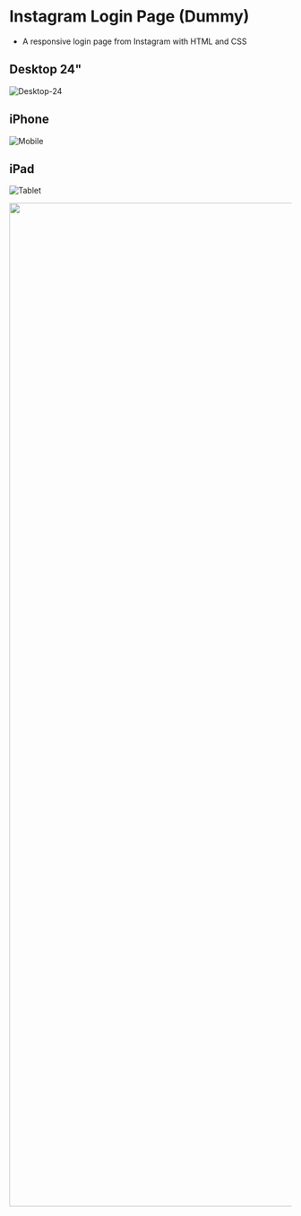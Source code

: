 # Instagram Login Page (Dummy)
- A responsive login page from Instagram with HTML and CSS

## Desktop 24"
![Desktop-24](https://github.com/wish-eq/instagram-login-exercise/assets/97574512/2a6bd57f-3b73-4933-87b0-15023c7c1238)
## iPhone
![Mobile](https://github.com/wish-eq/instagram-login-exercise/assets/97574512/b6c33a69-dff4-451c-812b-eb00ffd66a24)
## iPad
![Tablet](https://github.com/wish-eq/instagram-login-exercise/assets/97574512/8f6576a0-8dbc-4212-8b4f-eb453792f576)


<img src="https://github.com/wish-eq/instagram-login-exercise/assets/97574512/2a6bd57f-3b73-4933-87b0-15023c7c1238)https://github.com/wish-eq/instagram-login-exercise/assets/97574512/2a6bd57f-3b73-4933-87b0-15023c7c1238" height="1792" width="828" >
